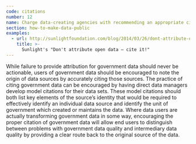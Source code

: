 ```yaml
---
code: citations
number: 12
name: Charge data-creating agencies with recommending an appropriate citation form
section: how-to-make-data-public
examples:
  - url: http://sunlightfoundation.com/blog/2014/03/26/dont-attribute-open-data-cite-it/
    title: >-
      Sunlight's "Don't attribute open data — cite it!"
---
```


<p>While failure to provide attribution for government data should never be actionable, users of government data should be encouraged to note the origin of data sources by accurately citing those sources. The practice of citing government data can be encouraged by having direct data managers develop model citations for their data sets. These model citations should both list key elements of the source’s identity that would be required to effectively identify an individual data source and identify the unit of government which created or maintains the data. Where data users are actually transforming government data in some way, encouraging the proper citation of government data will allow end users to distinguish between problems with government data quality and intermediary data quality by providing a clear route back to the original source of the data.</p>
